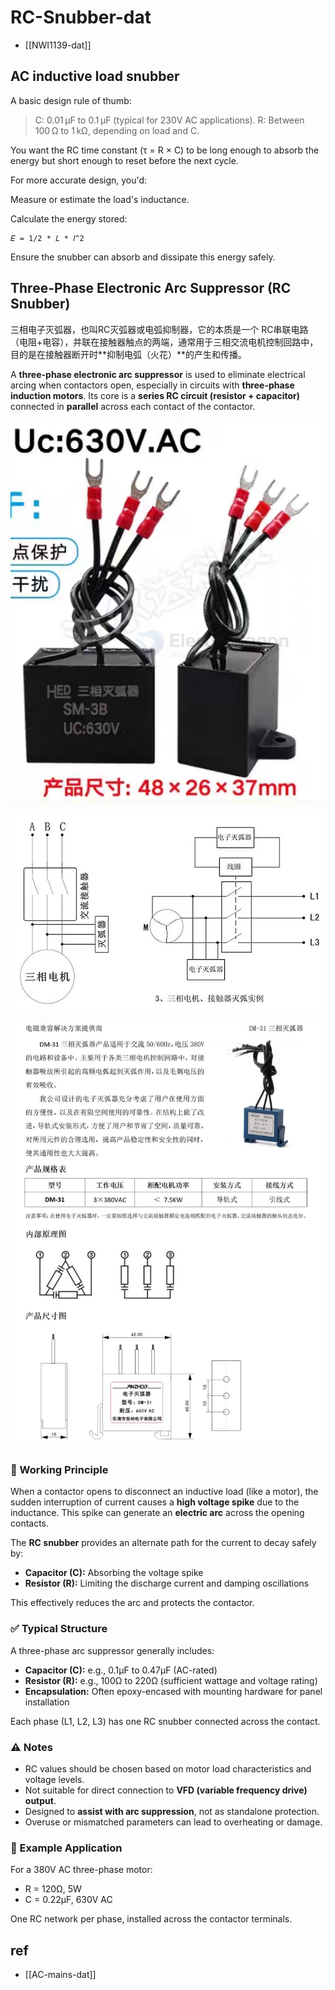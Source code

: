 
# RC-Snubber-dat

- [[NWI1139-dat]]


## AC inductive load snubber 

A basic design rule of thumb:

> C: 0.01 μF to 0.1 μF (typical for 230V AC applications).
> R: Between 100 Ω to 1 kΩ, depending on load and C.

You want the RC time constant (τ = R × C) to be long enough to absorb the energy but short enough to reset before the next cycle.

For more accurate design, you'd:

Measure or estimate the load's inductance.

Calculate the energy stored:

    𝐸 = 1/2 * 𝐿 * 𝐼^2
 
Ensure the snubber can absorb and dissipate this energy safely.








## Three-Phase Electronic Arc Suppressor (RC Snubber)

三相电子灭弧器，也叫RC灭弧器或电弧抑制器，它的本质是一个 RC串联电路（电阻+电容），并联在接触器触点的两端，通常用于三相交流电机控制回路中，目的是在接触器断开时**抑制电弧（火花）**的产生和传播。


A **three-phase electronic arc suppressor** is used to eliminate electrical arcing when contactors open, especially in circuits with **three-phase induction motors**. Its core is a **series RC circuit (resistor + capacitor)** connected in **parallel** across each contact of the contactor.

![](2025-07-09-01-57-46.png)

![](2025-07-09-01-58-05.png)

![](2025-07-09-01-58-23.png)

### 🔧 Working Principle

When a contactor opens to disconnect an inductive load (like a motor), the sudden interruption of current causes a **high voltage spike** due to the inductance. This spike can generate an **electric arc** across the opening contacts.

The **RC snubber** provides an alternate path for the current to decay safely by:
- **Capacitor (C):** Absorbing the voltage spike
- **Resistor (R):** Limiting the discharge current and damping oscillations

This effectively reduces the arc and protects the contactor.

### ✅ Typical Structure

A three-phase arc suppressor generally includes:
- **Capacitor (C):** e.g., 0.1μF to 0.47μF (AC-rated)
- **Resistor (R):** e.g., 100Ω to 220Ω (sufficient wattage and voltage rating)
- **Encapsulation:** Often epoxy-encased with mounting hardware for panel installation

Each phase (L1, L2, L3) has one RC snubber connected across the contact.

### ⚠️ Notes

- RC values should be chosen based on motor load characteristics and voltage levels.
- Not suitable for direct connection to **VFD (variable frequency drive) output**.
- Designed to **assist with arc suppression**, not as standalone protection.
- Overuse or mismatched parameters can lead to overheating or damage.

### 📘 Example Application

For a 380V AC three-phase motor:
- R = 120Ω, 5W
- C = 0.22μF, 630V AC

One RC network per phase, installed across the contactor terminals.



## ref 

- [[AC-mains-dat]]